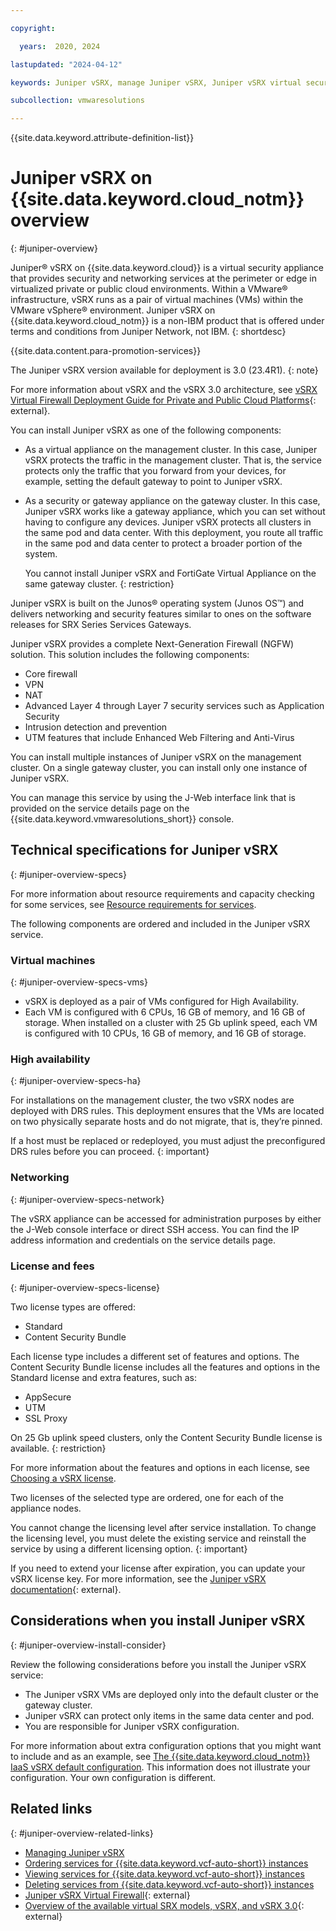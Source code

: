 ```yaml
---

copyright:

  years:  2020, 2024

lastupdated: "2024-04-12"

keywords: Juniper vSRX, manage Juniper vSRX, Juniper vSRX virtual security appliance, Juniper virtual security appliance, Juniper vSRX console

subcollection: vmwaresolutions

---
```


{{site.data.keyword.attribute-definition-list}}

# Juniper vSRX on {{site.data.keyword.cloud_notm}} overview
{: #juniper-overview}

Juniper® vSRX on {{site.data.keyword.cloud}} is a virtual security appliance that provides security and networking services at the perimeter or edge in virtualized private or public cloud environments. Within a VMware® infrastructure, vSRX runs as a pair of virtual machines (VMs) within the VMware vSphere® environment. Juniper vSRX on {{site.data.keyword.cloud_notm}} is a non-IBM product that is offered under terms and conditions from Juniper Network, not IBM.
{: shortdesc}

{{site.data.content.para-promotion-services}}

The Juniper vSRX version available for deployment is 3.0 (23.4R1).
{: note}

For more information about vSRX and the vSRX 3.0 architecture, see [vSRX Virtual Firewall Deployment Guide for Private and Public Cloud Platforms](https://www.juniper.net/documentation/us/en/software/vsrx/vsrx-consolidated-deployment-guide/index.html){: external}.

You can install Juniper vSRX as one of the following components:
* As a virtual appliance on the management cluster. In this case, Juniper vSRX protects the traffic in the management cluster. That is, the service protects only the traffic that you forward from your devices, for example, setting the default gateway to point to Juniper vSRX.
* As a security or gateway appliance on the gateway cluster. In this case, Juniper vSRX works like a gateway appliance, which you can set without having to configure any devices. Juniper vSRX protects all clusters in the same pod and data center. With this deployment, you route all traffic in the same pod and data center to protect a broader portion of the system.

   You cannot install Juniper vSRX and FortiGate Virtual Appliance on the same gateway cluster.
   {: restriction}

Juniper vSRX is built on the Junos® operating system (Junos OS™) and delivers networking and security features similar to ones on the software releases for SRX Series Services Gateways.

Juniper vSRX provides a complete Next-Generation Firewall (NGFW) solution. This solution includes the following components:

* Core firewall
* VPN
* NAT
* Advanced Layer 4 through Layer 7 security services such as Application Security
* Intrusion detection and prevention
* UTM features that include Enhanced Web Filtering and Anti-Virus

You can install multiple instances of Juniper vSRX on the management cluster. On a single gateway cluster, you can install only one instance of Juniper vSRX.

You can manage this service by using the J-Web interface link that is provided on the service details page on the {{site.data.keyword.vmwaresolutions_short}} console.

## Technical specifications for Juniper vSRX
{: #juniper-overview-specs}

For more information about resource requirements and capacity checking for some services, see [Resource requirements for services](/docs/vmwaresolutions?topic=vmwaresolutions-vc_addingservices#vc_addingservices-resource-requirements).

The following components are ordered and included in the Juniper vSRX service.

### Virtual machines
{: #juniper-overview-specs-vms}

* vSRX is deployed as a pair of VMs configured for High Availability.
* Each VM is configured with 6 CPUs, 16 GB of memory, and 16 GB of storage. When installed on a cluster with 25 Gb uplink speed, each VM is configured with 10 CPUs, 16 GB of memory, and 16 GB of storage.

### High availability
{: #juniper-overview-specs-ha}

For installations on the management cluster, the two vSRX nodes are deployed with DRS rules. This deployment ensures that the VMs are located on two physically separate hosts and do not migrate, that is, they’re pinned.

If a host must be replaced or redeployed, you must adjust the preconfigured DRS rules before you can proceed.
{: important}

### Networking
{: #juniper-overview-specs-network}

The vSRX appliance can be accessed for administration purposes by either the J-Web console interface or direct SSH access. You can find the IP address information and credentials on the service details page.

### License and fees
{: #juniper-overview-specs-license}

Two license types are offered:

* Standard
* Content Security Bundle

Each license type includes a different set of features and options. The Content Security Bundle license includes all the features and options in the Standard license and extra features, such as:

* AppSecure
* UTM
* SSL Proxy

On 25 Gb uplink speed clusters, only the Content Security Bundle license is available.
{: restriction}

For more information about the features and options in each license, see [Choosing a vSRX license](/docs/vsrx?topic=vsrx-getting-started#choosing-license).

Two licenses of the selected type are ordered, one for each of the appliance nodes.

You cannot change the licensing level after service installation. To change the licensing level, you must delete the existing service and reinstall the service by using a different licensing option.
{: important}

If you need to extend your license after expiration, you can update your vSRX license key. For more information, see the [Juniper vSRX documentation](https://www.juniper.net/documentation/product/us/en/vsrx/){: external}.

## Considerations when you install Juniper vSRX
{: #juniper-overview-install-consider}

Review the following considerations before you install the Juniper vSRX service:

* The Juniper vSRX VMs are deployed only into the default cluster or the gateway cluster.
* Juniper vSRX can protect only items in the same data center and pod.
* You are responsible for Juniper vSRX configuration.

For more information about extra configuration options that you might want to include and as an example, see [The {{site.data.keyword.cloud_notm}} IaaS vSRX default configuration](/docs/vmwaresolutions?topic=vmwaresolutions-vcsvsrx-iaas-def-config). This information does not illustrate your configuration. Your own configuration is different.

## Related links
{: #juniper-overview-related-links}

* [Managing Juniper vSRX](/docs/vmwaresolutions?topic=vmwaresolutions-juniper-managing)
* [Ordering services for {{site.data.keyword.vcf-auto-short}} instances](/docs/vmwaresolutions?topic=vmwaresolutions-vc_addingservices)
* [Viewing services for {{site.data.keyword.vcf-auto-short}} instances](/docs/vmwaresolutions?topic=vmwaresolutions-vc_viewingservices)
* [Deleting services from {{site.data.keyword.vcf-auto-short}} instances](/docs/vmwaresolutions?topic=vmwaresolutions-vc_deletingservices)
* [Juniper vSRX Virtual Firewall](https://www.juniper.net/us/en/products/security/srx-series/vsrx-virtual-firewall.html){: external}
* [Overview of the available virtual SRX models, vSRX, and vSRX 3.0](https://supportportal.juniper.net/s/article/Overview-of-the-available-virtual-SRX-models-vSRX-and-vSRX-3-0?language=en_US){: external}
